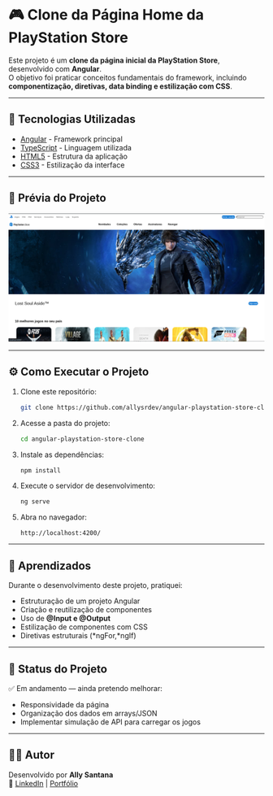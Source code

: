 # 🎮 Clone da Página Home da PlayStation Store

Este projeto é um **clone da página inicial da PlayStation Store**, desenvolvido com **Angular**.  
O objetivo foi praticar conceitos fundamentais do framework, incluindo **componentização, diretivas, data binding e estilização com CSS**.

---

## 🚀 Tecnologias Utilizadas

- [Angular](https://angular.io/) - Framework principal
- [TypeScript](https://www.typescriptlang.org/) - Linguagem utilizada
- [HTML5](https://developer.mozilla.org/pt-BR/docs/Web/HTML) - Estrutura da aplicação
- [CSS3](https://developer.mozilla.org/pt-BR/docs/Web/CSS) - Estilização da interface

---

## 📸 Prévia do Projeto

<p align="center">
  <img src="./src/assets/image.png" alt="Preview do projeto" width="800">  
</p>

---

## ⚙️ Como Executar o Projeto

1. Clone este repositório:

   ```bash
   git clone https://github.com/allysrdev/angular-playstation-store-clone.git
   ```

2. Acesse a pasta do projeto:

   ```bash
   cd angular-playstation-store-clone
   ```

3. Instale as dependências:

   ```bash
   npm install
   ```

4. Execute o servidor de desenvolvimento:

   ```bash
   ng serve
   ```

5. Abra no navegador:

   ```
   http://localhost:4200/
   ```

---

## 📝 Aprendizados

Durante o desenvolvimento deste projeto, pratiquei:

- Estruturação de um projeto Angular
- Criação e reutilização de componentes
- Uso de **@Input e @Output**
- Estilização de componentes com CSS
- Diretivas estruturais (*ngFor,*ngIf)

---

## 📌 Status do Projeto

✅ Em andamento — ainda pretendo melhorar:

- Responsividade da página
- Organização dos dados em arrays/JSON
- Implementar simulação de API para carregar os jogos

---

## 👨‍💻 Autor

Desenvolvido por **Ally Santana**  
🔗 [LinkedIn](https://www.linkedin.com/) | [Portfólio](https://seu-portfolio.com)
